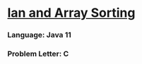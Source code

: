# [Ian and Array Sorting](https://codeforces.com/contest/1816/problem/C)

### Language: Java 11

### Problem Letter: C

